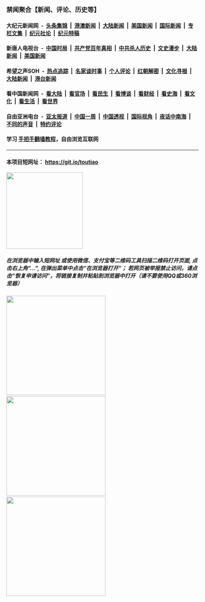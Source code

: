 ### 禁闻聚合【新闻、评论、历史等】

#### 大纪元新闻网 &nbsp;-&nbsp; [头条集锦](indexes/E头条集锦.md?t=03020902) &nbsp;|&nbsp; [港澳新闻](indexes/E港澳新闻.md?t=03020902)  &nbsp;|&nbsp; [大陆新闻](indexes/E大陆新闻.md?t=03020902) &nbsp;|&nbsp; [美国新闻](indexes/E美国新闻.md?t=03020902) &nbsp;|&nbsp; [国际新闻](indexes/E国际新闻.md?t=03020902) &nbsp;|&nbsp; [专栏文集](indexes/E专栏文集.md?t=03020902) &nbsp;|&nbsp; [纪元社论](indexes/E纪元社论.md?t=03020902) &nbsp;|&nbsp; [纪元特稿](indexes/E纪元特稿.md?t=03020902) 

#### 新唐人电视台 &nbsp;-&nbsp; [中国时局](indexes/N中国时局.md?t=03020902) &nbsp;|&nbsp; [共产党百年真相](indexes/N共产党百年真相.md?t=03020902) &nbsp;|&nbsp; [中共杀人历史](indexes/N中共杀人历史.md?t=03020902) &nbsp;|&nbsp; [文史漫步](indexes/N文史漫步.md?t=03020902) &nbsp;|&nbsp; [大陆新闻](indexes/N大陆新闻.md?t=03020902) &nbsp;|&nbsp; [美国新闻](indexes/N美国新闻.md?t=03020902)

#### 希望之声SOH &nbsp;-&nbsp; [热点追踪](indexes/H热点追踪.md?t=03020902) &nbsp;|&nbsp; [名家谈时事](indexes/H名家谈时事.md?t=03020902) &nbsp;|&nbsp; [个人评论](indexes/H个人评论.md?t=03020902)  &nbsp;|&nbsp; [红朝解密](indexes/H红朝解密.md?t=03020902) &nbsp;|&nbsp; [文化寻根](indexes/H文化寻根.md?t=03020902) &nbsp;|&nbsp; [大陆新闻](indexes/H大陆新闻.md?t=03020902) &nbsp;|&nbsp; [港台新闻](indexes/H港台新闻.md?t=03020902)

#### 看中国新闻网 &nbsp;-&nbsp; [看大陆](indexes/S看大陆.md?t=03020902) &nbsp;|&nbsp; [看官场](indexes/S看官场.md?t=03020902) &nbsp;|&nbsp; [看民生](indexes/S看民生.md?t=03020902)  &nbsp;|&nbsp; [看博谈](indexes/S看博谈.md?t=03020902) &nbsp;|&nbsp; [看财经](indexes/S看财经.md?t=03020902) &nbsp;|&nbsp; [看史海](indexes/S看史海.md?t=03020902) &nbsp;|&nbsp; [看文化](indexes/S看文化.md?t=03020902) &nbsp;|&nbsp; [看生活](indexes/S看生活.md?t=03020902) &nbsp;|&nbsp; [看世界](indexes/S看世界.md?t=03020902)

#### 自由亚洲电台 &nbsp;-&nbsp; [亚太报道](indexes/R亚太报道.md?t=03020902) &nbsp;|&nbsp; [中国一周](indexes/R中国一周.md?t=03020902) &nbsp;|&nbsp; [中国透视](indexes/R中国透视.md?t=03020902)  &nbsp;|&nbsp; [国际视角](indexes/R国际视角.md?t=03020902) &nbsp;|&nbsp; [夜话中南海](indexes/R夜话中南海.md?t=03020902) &nbsp;|&nbsp; [不同的声音](indexes/R不同的声音.md?t=03020902) &nbsp;|&nbsp; [特约评论](indexes/R特约评论.md?t=03020902)

#### 学习 [手把手翻墙教程](https://github.com/gfw-breaker/guides/wiki)，自由浏览互联网

----

#### 本项目短网址： https://git.io/toutiao
<img src="https://raw.githubusercontent.com/gfw-breaker/banned-news/master/scripts/img/qr.png" width="200px"/>  

##### 在浏览器中输入短网址 或使用微信、支付宝等二维码工具扫描二维码打开页面, 点击右上角"...", 在弹出菜单中点击“在浏览器打开”； 若网页被举报禁止访问，请点击“恢复申请访问”，将链接复制并粘贴到浏览器中打开（请不要使用QQ或360浏览器）

<img src="https://raw.githubusercontent.com/gfw-breaker/banned-news/master/scripts/img/1.png" width="260px"/> &nbsp; <img src="https://raw.githubusercontent.com/gfw-breaker/banned-news/master/scripts/img/2.png" width="260px"/> &nbsp; <img src="https://raw.githubusercontent.com/gfw-breaker/banned-news/master/scripts/img/3.png" width="260px"/>

